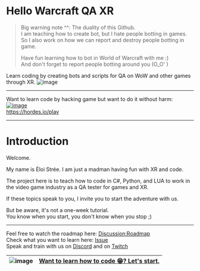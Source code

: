 # Hello Warcraft QA XR

> Big warning note ^^: The duality of this Github.  
> I am teaching how to create bot, but I hate people botting in games.  
> So I also work on how we can report and destroy people botting in game.  
>  
> Have fun learning how to bot in World of Warcraft with me :)  
> And don't forget to report people botting around you (O_O' )  


Learn coding by creating bots and scripts for QA on WoW and other games through XR.
![image](https://github.com/EloiStree/HelloWarcraftQAXR/assets/20149493/ce6094df-2123-4e45-af60-b55186601676)

-----------------------------------------------

Want to learn code by hacking game but want to do it without harm:  
[![image](https://github.com/EloiStree/HelloWarcraftQAXR/assets/20149493/d88c8be3-38ee-49aa-9df7-988ff705e189)](https://hordes.io/play  )  
https://hordes.io/play    

-----------------------------------------------

# Introduction

Welcome.

My name is Éloi Strée.
I am just a madman having fun with XR and code.

The project here is to teach how to code in C#, Python, and LUA to work in the video game industry as a QA tester for games and XR.

If these topics speak to you, I invite you to start the adventure with us.

But be aware, it's not a one-week tutorial.   
You know when you start, you don't know when you stop ;)  

-------------------------------------------------

Feel free to watch the roadmap here: [Discussion:Roadmap](https://github.com/EloiStree/HelloWarcraftQAXR/discussions/2)  
Check what you want to learn here: [Issue](https://github.com/EloiStree/HelloWarcraftQAXR/issues?q=is%3Aissue+is%3Aopen++is%3Aclose)  
Speak and train with us on [Discord](https://discord.gg/ZAUkBUF8ak) and on [Twitch](https://www.twitch.tv/eloiteaching)  
  
| ![image](https://github.com/EloiStree/HelloWarcraftQAXR/assets/20149493/c9f0972f-0b49-40b6-ab81-ff5ac2e35813) | [Want to learn how to code 😁? Let's start.](https://github.com/EloiStree/HelloWarcraftQAXR/blob/main/Guide/HelloWorldOfUDP.md) |     
| - | - |

